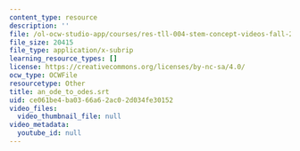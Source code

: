 ```yaml
---
content_type: resource
description: ''
file: /ol-ocw-studio-app/courses/res-tll-004-stem-concept-videos-fall-2013/ce061be4ba0366a62ac02d034fe30152_an_ode_to_odes.srt
file_size: 20415
file_type: application/x-subrip
learning_resource_types: []
license: https://creativecommons.org/licenses/by-nc-sa/4.0/
ocw_type: OCWFile
resourcetype: Other
title: an_ode_to_odes.srt
uid: ce061be4-ba03-66a6-2ac0-2d034fe30152
video_files:
  video_thumbnail_file: null
video_metadata:
  youtube_id: null
---
```

